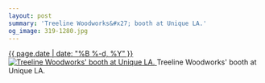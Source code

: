 ```yaml
---
layout: post
summary: 'Treeline Woodworks&#x27; booth at Unique LA.'
og_image: 319-1280.jpg
---
```


<p>
 <time>
  <a href="/319">
   {{ page.date | date: "%B %-d, %Y" }}
  </a>
 </time>
 <a href="/319">
  <img alt="Treeline Woodworks' booth at Unique LA." data-taken="5/4/2014" sizes="(min-width: 700px) 50vw, calc(100vw - 2rem)" src="{{ site.assets_url }}/319-640.jpg" srcset="{{ site.assets_url }}/319-1280.jpg 1280w, {{ site.assets_url }}/319-960.jpg 960w, {{ site.assets_url }}/319-640.jpg 640w, {{ site.assets_url }}/319-320.jpg 320w"/>
 </a>
 <span>
  Treeline Woodworks' booth at Unique LA.
 </span>
</p>
